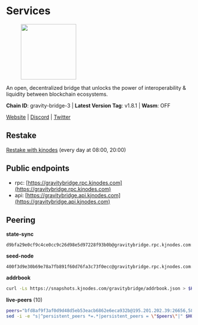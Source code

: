 # Services

<figure><img src="https://raw.githubusercontent.com/kj89/testnet_manuals/main/pingpub/logos/gravitybridge.png" width="150" alt=""><figcaption></figcaption></figure>

An open, decentralized bridge that unlocks the power of  interoperability & liquidity between blockchain ecosystems.

**Chain ID**: gravity-bridge-3 | **Latest Version Tag**: v1.8.1 | **Wasm**: OFF

[Website](https://www.gravitybridge.net) | [Discord](https://discord.gg/ARV8dTSjAk) | [Twitter](https://twitter.com/gravity_bridge)

## Restake

[Restake with kjnodes](https://restake.app/gravitybridge/gravityvaloper1nw3uavthnjwsgrrjzav2wdg9m0pw7k4fc7hvlz) (every day at 08:00, 20:00)
## Public endpoints

* rpc: [https://gravitybridge.rpc.kjnodes.com](https://gravitybridge.rpc.kjnodes.com)
* api: [https://gravitybridge.api.kjnodes.com](https://gravitybridge.api.kjnodes.com)

## Peering

**state-sync**

```text
d9bfa29e0cf9c4ce0cc9c26d98e5d97228f93b0b@gravitybridge.rpc.kjnodes.com:26656
```

**seed-node**

```text
400f3d9e30b69e78a7fb891f60d76fa3c73f0ecc@gravitybridge.rpc.kjnodes.com:26659
```

**addrbook**
```bash
curl -Ls https://snapshots.kjnodes.com/gravitybridge/addrbook.json > $HOME/.gravity/config/addrbook.json
```

**live-peers** (10)
```bash
peers="bfd8af9f3af0d9d48d5eb53eacb6862e6eca932b@195.201.202.39:26656,58dcaae5a8186fcbce6b6a4e9bdcd9f2b4c9cc80@38.242.252.64:26656,b2608e51a520866a91637ca3b354903bc5b46bfa@137.184.214.71:26656,d9bfa29e0cf9c4ce0cc9c26d98e5d97228f93b0b@65.109.88.38:26656,811817c6ddc112ed37f7cd71c6bbae186f1e8239@135.125.188.17:34095,5ad3fe86b1214e1f5c897d23a2863fb46bdfc1f7@185.16.38.165:14256,1643554bc52ec036f0f81aa72db14a4a0089d554@195.3.220.169:26656,ca9d9d0605f178fbba3bdf92e13719ab9dce0fc7@23.88.59.82:26656,3eae7c785e7038b3c1376dc2fc8e6cff9d0ad709@65.108.121.110:14656,b19d431eeaf02ffb3d0a633ae936894c4c0353c7@173.249.41.78:26656"
sed -i -e "s|^persistent_peers *=.*|persistent_peers = \"$peers\"|" $HOME/.gravity/config/config.toml
```

